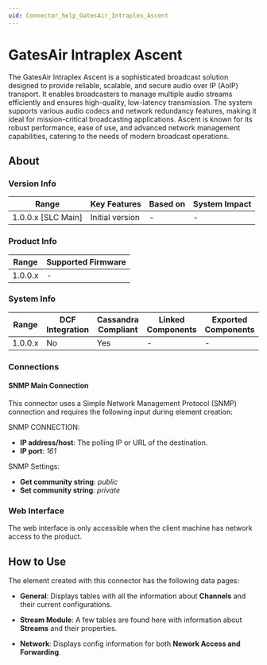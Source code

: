 ```yaml
---
uid: Connector_help_GatesAir_Intraplex_Ascent
---
```


# GatesAir Intraplex Ascent

The GatesAir Intraplex Ascent is a sophisticated broadcast solution designed to provide reliable, scalable, and secure audio over IP (AoIP) transport. It enables broadcasters to manage multiple audio streams efficiently and ensures high-quality, low-latency transmission. The system supports various audio codecs and network redundancy features, making it ideal for mission-critical broadcasting applications. Ascent is known for its robust performance, ease of use, and advanced network management capabilities, catering to the needs of modern broadcast operations.

## About

### Version Info

| Range                | Key Features     | Based on     | System Impact     |
|----------------------|------------------|--------------|-------------------|
| 1.0.0.x [SLC Main]   | Initial version  | -            | -                 |

### Product Info

| Range     | Supported Firmware                                        |
|-----------|-----------------------------------------------------------|
| 1.0.0.x   | -                                                         |

### System Info

| Range     | DCF Integration     | Cassandra Compliant     | Linked Components     | Exported Components     |
|-----------|---------------------|-------------------------|-----------------------|-------------------------|
| 1.0.0.x   | No                  | Yes                     | -                     | -                       |

### Connections

#### SNMP Main Connection

This connector uses a Simple Network Management Protocol (SNMP) connection and requires the following input during element creation:

SNMP CONNECTION:

- **IP address/host**: The polling IP or URL of the destination.
- **IP port**: *161*

SNMP Settings:

- **Get community string**: *public*
- **Set community string**: *private*

### Web Interface

The web interface is only accessible when the client machine has network access to the product.

## How to Use

The element created with this connector has the following data pages:

- **General**: Displays tables with all the information about **Channels** and their current configurations.

- **Stream Module**: A few tables are found here with information about **Streams** and their properties.

- **Network**: Displays config information for both **Nework Access and Forwarding**.

